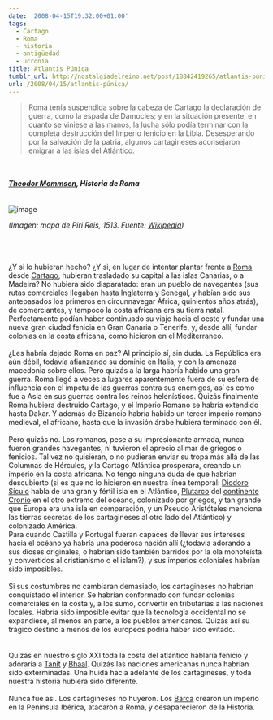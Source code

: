 ```yaml
---
date: '2008-04-15T19:32:00+01:00'
tags:
  - Cartago
  - Roma
  - historia
  - antigüedad
  - ucronía
title: Atlantis Púnica
tumblr_url: http://nostalgiadelreino.net/post/18842419265/atlantis-púnica
url: /2008/04/15/atlantis-púnica/
---
```


<blockquote>
<div>Roma tenía suspendida sobre la cabeza de Cartago la declaración de guerra, como la espada de Damocles; y en la situación presente, en cuanto se viniese a las manos, la lucha sólo podía terminar con la completa destrucción del Imperio fenicio en la Libia. Desesperando por la salvación de la patria, algunos cartagineses aconsejaron emigrar a las islas del Atlántico.</div>
</blockquote>
<p><br/><br/><strong><em><a href="http://es.wikipedia.org/wiki/Christian_Matthias_Theodor_Mommsen">Theodor Mommsen</a>, Historia de Roma</em><br/></strong><br/><br/><img alt="image" src="http://67.media.tumblr.com/784da3c09ecd95c0618a7c9f73de12dd/tumblr_inline_n4sdfhvRaZ1r8a7sj.jpg"/></p>

<p><em>(Imagen: mapa de Piri Reis, 1513. Fuente: <a href="http://en.wikipedia.org/wiki/File:Piri_reis_world_map_01.jpg">Wikipedia</a>)</em></p>
<p><br/><br/><br/>¿Y si lo hubieran hecho? ¿Y si, en lugar de intentar plantar frente a <a href="http://es.wikipedia.org/wiki/Antigua_rep%C3%83%C2%BAblica_romana">Roma</a> desde <a href="http://es.wikipedia.org/wiki/Cartago">Cartago</a>, hubieran trasladado su capital a las islas Canarias, o a Madeira? No hubiera sido disparatado: eran un pueblo de navegantes (sus rutas comerciales llegaban hasta Inglaterra y Senegal, y habían sido sus antepasados los primeros en circunnavegar África, quinientos años atrás), de comerciantes, y tampoco la costa africana era su tierra natal. Perfectamente podían haber continuado su viaje hacia el oeste y fundar una nueva gran ciudad fenicia en Gran Canaria o Tenerife, y, desde allí­, fundar colonias en la costa africana, como hicieron en el Mediterraneo.<br/><br/>¿Les habría dejado Roma en paz? Al principio sí, sin duda. La República era aún débil, todavía afianzando su dominio en Italia, y con la amenaza macedonia sobre ellos. Pero quizás a la larga habrí­a habido una gran guerra. Roma llegó a veces a lugares aparentemente fuera de su esfera de influencia con el ímpetu de las guerras contra sus enemigos, así­ es como fue a Asia en sus guerras contra los reinos helenísticos. Quizás finalmente Roma hubiera destruido Cartago, y el Imperio Romano se habrí­a extendido hasta Dakar. Y además de Bizancio habría habido un tercer imperio romano medieval, el africano, hasta que la invasión árabe hubiera terminado con él. <br/><br/>Pero quizás no. Los romanos, pese a su impresionante armada, nunca fueron grandes navegantes, ni tuvieron el aprecio al mar de griegos o fenicios. Tal vez no quisieran, o no pudieran enviar su tropa más allá de las Columnas de Hércules, y la Cartago Atlántica prosperara, creando un imperio en la costa africana. No tengo ninguna duda de que habrían descubierto (si es que no lo hicieron en nuestra línea temporal: <a href="http://es.wikipedia.org/wiki/Diodoro_S%C3%83%20culo">Diodoro Sículo</a> habla de una gran y fértil isla en el Atlántico, <a href="http://es.wikipedia.org/wiki/Plutarco">Plutarco</a> del <a href="http://penelope.uchicago.edu/Thayer/E/Roman/Texts/Plutarch/Moralia/The_Face_in_the_Moon*/D.html">continente Cronio</a> en el otro extremo del océano, colonizado por griegos, y tan grande que Europa era una isla en comparación, y un Pseudo Aristóteles menciona las tierras secretas de los cartagineses al otro lado del Atlántico) y colonizado América.<br/>Para cuando Castilla y Portugal fueran capaces de llevar sus intereses hacia el océano ya habría una poderosa nación allí­ (¿todavía adorando a sus dioses originales, o habrían sido también barridos por la ola monoteísta y convertidos al cristianismo o el islam?), y sus imperios coloniales habrían sido imposibles.<br/><br/>Si sus costumbres no cambiaran demasiado, los cartagineses no habrí­an conquistado el interior. Se habrían conformado con fundar colonias comerciales en la costa y, a los sumo, convertir en tributarias a las naciones locales. Habría sido imposible evitar que la tecnología occidental no se expandiese, al menos en parte, a los pueblos americanos. Quizás así­ su trágico destino a menos de los europeos podrí­a haber sido evitado.<br/><br/><br/>Quizás en nuestro siglo XXI toda la costa del atlántico hablaría fenicio y adoraría a <a href="http://es.wikipedia.org/wiki/Tanit">Tanit</a> y <a href="http://es.wikipedia.org/wiki/Baal">Bhaal</a>. Quizás las naciones americanas nunca habrían sido exterminadas. Una huida hacia adelante de los cartagineses, y toda nuestra historia hubiera sido diferente.<br/><br/>Nunca fue así­. Los cartagineses no huyeron. Los <a href="http://es.wikipedia.org/wiki/B%C3%83%C2%A1rcidas">Barca</a> crearon un imperio en la Pení­nsula Ibérica, atacaron a Roma, y desaparecieron de la Historia.</p>
<div class="blogger-post-footer"><img alt="" height="1" src="https://blogger.googleusercontent.com/tracker/1180118427259117074-3950130160661626723?l=nostalgiadelreino.blogspot.com" width="1"/></div>